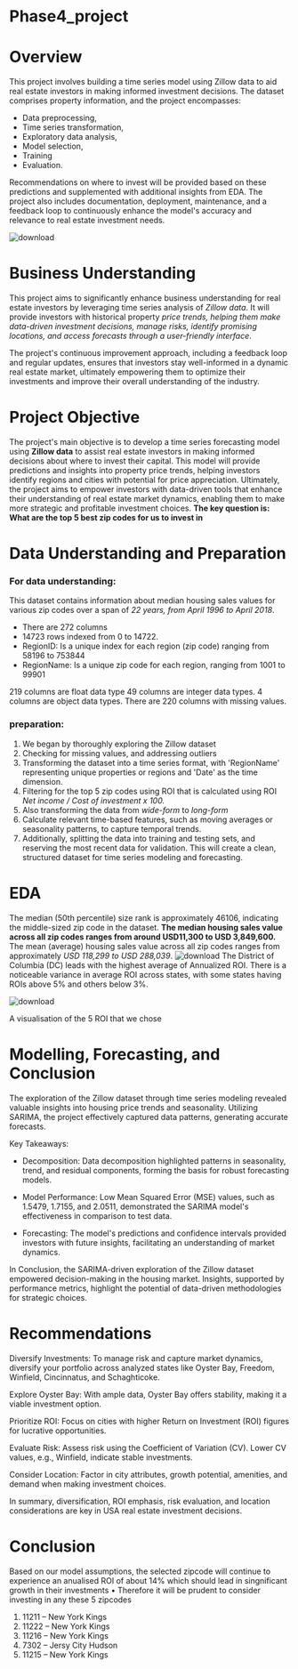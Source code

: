 # Phase4_project
# Overview
This project involves building a time series model using Zillow data to aid real estate investors in making informed investment decisions.
The dataset comprises property information, and the project encompasses:
* Data preprocessing,
* Time series transformation,
* Exploratory data analysis,
* Model selection,
* Training
* Evaluation.

Recommendations on where to invest will be provided based on these predictions and supplemented with additional insights from EDA.
The project also includes documentation, deployment, maintenance, and a feedback loop to continuously enhance the model's accuracy and relevance to real estate investment needs.

![download](https://github.com/WatiriVivian/Phase4_project/assets/118829983/dbad7ca6-54ad-42c8-a62b-1c8e8026fda5)


# Business Understanding
This project aims to significantly enhance business understanding for real estate investors by leveraging time series analysis of *Zillow data*. 
It will provide investors with historical property *price trends, helping them make data-driven investment decisions, manage risks, identify promising locations, and access forecasts through a user-friendly interface*. 

The project's continuous improvement approach, including a feedback loop and regular updates, ensures that investors stay well-informed in a dynamic real estate market, ultimately empowering them to optimize their investments and improve their overall understanding of the industry.

# Project Objective
The project's main objective is to develop a time series forecasting model using **Zillow data** to assist real estate investors in making informed decisions about where to invest their capital. 
This model will provide predictions and insights into property price trends, helping investors identify regions and cities with potential for price appreciation. Ultimately, the project aims to empower investors with data-driven tools that enhance their understanding of real estate market dynamics, enabling them to make more strategic and profitable investment choices.
**The key question is: What are the top 5 best zip codes for us to invest in**

# Data Understanding and Preparation
### For data understanding:
This dataset contains information about median housing sales values for various zip codes over a span of *22 years, from April 1996 to April 2018*.

* There are 272 columns
* 14723 rows indexed from 0 to 14722.
* RegionID: Is a unique index for each region (zip code) ranging from 58196 to 753844
* RegionName: Is a unique zip code for each region, ranging from 1001 to 99901

219 columns are float data type
49 columns are integer data types.
4 columns are object data types.
There are 220 columns with missing values. 

### preparation:
1. We began by thoroughly exploring the Zillow dataset
2. Checking for missing values, and addressing outliers
3. Transforming the dataset into a time series format, with 'RegionName' representing unique properties or regions and 'Date' as the time dimension.
4. Filtering for the top 5 zip codes using ROI that is calculated using ROI
   *Net income / Cost of investment x 100.*
5. Also transforming the data from *wide-form* to *long-form*
6.  Calculate relevant time-based features, such as moving averages or seasonality patterns, to capture temporal trends.
7.   Additionally, splitting the data into training and testing sets, and reserving the most recent data for validation. This will create a clean, structured dataset for time series modeling and forecasting.

# EDA
The median (50th percentile) size rank is approximately 46106, indicating the middle-sized zip code in the dataset.
**The median housing sales value across all zip codes ranges from around USD11,300 to USD 3,849,600.**
The mean (average) housing sales value across all zip codes ranges from approximately *USD 118,299 to USD 288,039*.
![download](https://github.com/WatiriVivian/Phase4_project/assets/118829983/1da11bcd-eb9b-4ae0-8f49-e47c76b62dc3)
The District of Columbia (DC) leads with the highest average of Annualized ROI. There is a noticeable variance in average ROI across states, with some states having ROIs above 5% and others below 3%.

![download](https://github.com/WatiriVivian/Phase4_project/assets/118829983/0549dc3b-9788-46c7-8cc8-283b27d76148)

A visualisation of the 5 ROI that we chose

# Modelling, Forecasting, and Conclusion
The exploration of the Zillow dataset through time series modeling revealed valuable insights into housing price trends and seasonality. Utilizing SARIMA, the project effectively captured data patterns, generating accurate forecasts.

Key Takeaways:

* Decomposition: Data decomposition highlighted patterns in seasonality, trend, and residual components, forming the basis for robust forecasting models.

* Model Performance: Low Mean Squared Error (MSE) values, such as 1.5479, 1.7155, and 2.0511, demonstrated the SARIMA model's effectiveness in comparison to test data.

* Forecasting: The model's predictions and confidence intervals provided investors with future insights, facilitating an understanding of market dynamics.

In Conclusion, the SARIMA-driven exploration of the Zillow dataset empowered decision-making in the housing market. Insights, supported by performance metrics, highlight the potential of data-driven methodologies for strategic choices.


# Recommendations

Diversify Investments: To manage risk and capture market dynamics, diversify your portfolio across analyzed states like Oyster Bay, Freedom, Winfield, Cincinnatus, and Schaghticoke.

Explore Oyster Bay: With ample data, Oyster Bay offers stability, making it a viable investment option.

Prioritize ROI: Focus on cities with higher Return on Investment (ROI) figures for lucrative opportunities.

Evaluate Risk: Assess risk using the Coefficient of Variation (CV). Lower CV values, e.g., Winfield, indicate stable investments.

Consider Location: Factor in city attributes, growth potential, amenities, and demand when making investment choices.

In summary, diversification, ROI emphasis, risk evaluation, and location considerations are key in USA real estate investment decisions.

# Conclusion

Based on our model assumptions, the selected zipcode will continue to experience an
anualised ROI of about 14% which should lead in singnificant growth in their investments
• Therefore it will be prudent to consider investing in any these 5 zipcodes
1. 11211 – New York Kings
2. 11222 – New York Kings
3. 11216 – New York Kings
4. 7302 – Jersy City Hudson
5. 11215 – New York Kings
